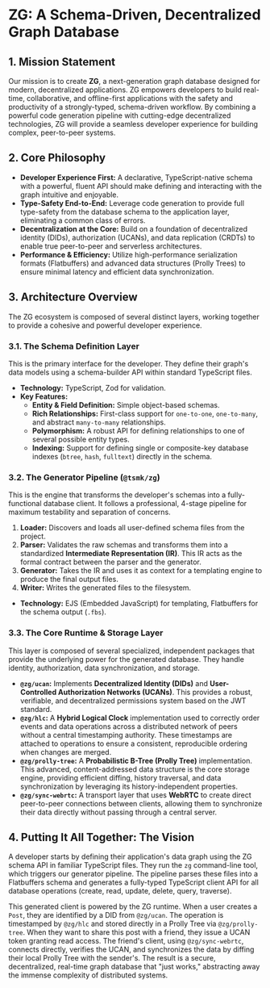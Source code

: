 # ZG: A Schema-Driven, Decentralized Graph Database

## 1. Mission Statement

Our mission is to create **ZG**, a next-generation graph database designed for modern, decentralized applications. ZG empowers developers to build real-time, collaborative, and offline-first applications with the safety and productivity of a strongly-typed, schema-driven workflow. By combining a powerful code generation pipeline with cutting-edge decentralized technologies, ZG will provide a seamless developer experience for building complex, peer-to-peer systems.

## 2. Core Philosophy

- **Developer Experience First:** A declarative, TypeScript-native schema with a powerful, fluent API should make defining and interacting with the graph intuitive and enjoyable.
- **Type-Safety End-to-End:** Leverage code generation to provide full type-safety from the database schema to the application layer, eliminating a common class of errors.
- **Decentralization at the Core:** Build on a foundation of decentralized identity (DIDs), authorization (UCANs), and data replication (CRDTs) to enable true peer-to-peer and serverless architectures.
- **Performance & Efficiency:** Utilize high-performance serialization formats (Flatbuffers) and advanced data structures (Prolly Trees) to ensure minimal latency and efficient data synchronization.

## 3. Architecture Overview

The ZG ecosystem is composed of several distinct layers, working together to provide a cohesive and powerful developer experience.

### 3.1. The Schema Definition Layer

This is the primary interface for the developer. They define their graph's data models using a schema-builder API within standard TypeScript files.

- **Technology:** TypeScript, Zod for validation.
- **Key Features:**
  - **Entity & Field Definition:** Simple object-based schemas.
  - **Rich Relationships:** First-class support for `one-to-one`, `one-to-many`, and abstract `many-to-many` relationships.
  - **Polymorphism:** A robust API for defining relationships to one of several possible entity types.
  - **Indexing:** Support for defining single or composite-key database indexes (`btree`, `hash`, `fulltext`) directly in the schema.

### 3.2. The Generator Pipeline (`@tsmk/zg`)

This is the engine that transforms the developer's schemas into a fully-functional database client. It follows a professional, 4-stage pipeline for maximum testability and separation of concerns.

1.  **Loader:** Discovers and loads all user-defined schema files from the project.
2.  **Parser:** Validates the raw schemas and transforms them into a standardized **Intermediate Representation (IR)**. This IR acts as the formal contract between the parser and the generator.
3.  **Generator:** Takes the IR and uses it as context for a templating engine to produce the final output files.
4.  **Writer:** Writes the generated files to the filesystem.

- **Technology:** EJS (Embedded JavaScript) for templating, Flatbuffers for the schema output (`.fbs`).

### 3.3. The Core Runtime & Storage Layer

This layer is composed of several specialized, independent packages that provide the underlying power for the generated database. They handle identity, authorization, data synchronization, and storage.

- **`@zg/ucan`:** Implements **Decentralized Identity (DIDs)** and **User-Controlled Authorization Networks (UCANs)**. This provides a robust, verifiable, and decentralized permissions system based on the JWT standard.
- **`@zg/hlc`:** A **Hybrid Logical Clock** implementation used to correctly order events and data operations across a distributed network of peers without a central timestamping authority. These timestamps are attached to operations to ensure a consistent, reproducible ordering when changes are merged.
- **`@zg/prolly-tree`:** A **Probabilistic B-Tree (Prolly Tree)** implementation. This advanced, content-addressed data structure is the core storage engine, providing efficient diffing, history traversal, and data synchronization by leveraging its history-independent properties.
- **`@zg/sync-webrtc`:** A transport layer that uses **WebRTC** to create direct peer-to-peer connections between clients, allowing them to synchronize their data directly without passing through a central server.

## 4. Putting It All Together: The Vision

A developer starts by defining their application's data graph using the ZG schema API in familiar TypeScript files. They run the `zg` command-line tool, which triggers our generator pipeline. The pipeline parses these files into a Flatbuffers schema and generates a fully-typed TypeScript client API for all database operations (create, read, update, delete, query, traverse).

This generated client is powered by the ZG runtime. When a user creates a `Post`, they are identified by a DID from `@zg/ucan`. The operation is timestamped by `@zg/hlc` and stored directly in a Prolly Tree via `@zg/prolly-tree`. When they want to share this post with a friend, they issue a UCAN token granting read access. The friend's client, using `@zg/sync-webrtc`, connects directly, verifies the UCAN, and synchronizes the data by diffing their local Prolly Tree with the sender's. The result is a secure, decentralized, real-time graph database that "just works," abstracting away the immense complexity of distributed systems.
